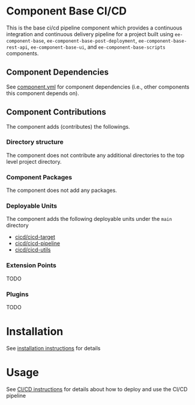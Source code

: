 # Component Base CI/CD

This is the base ci/cd pipeline component which provides a continuous integration and continuous delivery pipeline for a project built using `ee-component-base`, `ee-component-base-post-deployment`, `ee-component-base-rest-api`, `ee-component-base-ui`, and `ee-component-base-scripts` components.

## Component Dependencies

See [component.yml](./component.yml) for component dependencies (i.e., other components this component depends on).

## Component Contributions

The component adds (contributes) the followings.

### Directory structure

The component does not contribute any additional directories to the top level project directory.

### Component Packages

The component does not add any packages.

### Deployable Units

The component adds the following deployable units under the `main` directory

- [cicd/cicd-target](packages/assembly/assets/deployables/cicd/cicd-target/README.md)
- [cicd/cicd-pipeline](packages/assembly/assets/deployables/cicd/cicd-pipeline/README.md)
- [cicd/cicd-utils](packages/assembly/assets/deployables/cicd/cicd-utils/README.md)

### Extension Points

TODO

### Plugins

TODO

# Installation

See [installation instructions](./INSTALLATION.md) for details

# Usage

See [CI/CD instructions](./CICD-README.md) for details about how to deploy and use the CI/CD pipeline
